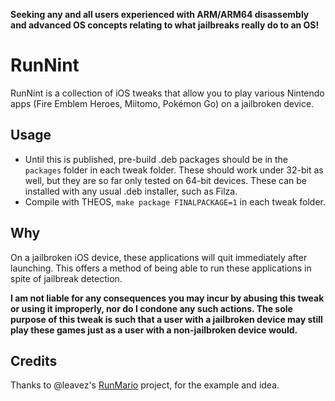 **Seeking any and all users experienced with ARM/ARM64 disassembly and advanced OS concepts relating to what jailbreaks really do to an OS!**

# RunNint

RunNint is a collection of iOS tweaks that allow you to play various Nintendo apps (Fire Emblem Heroes, Miitomo, Pokémon Go) on a jailbroken device.

## Usage

- Until this is published, pre-build .deb packages should be in the `packages` folder in each tweak folder. These should work under 32-bit as well, but they are so far only tested on 64-bit devices. These can be installed with any usual .deb installer, such as Filza.
- Compile with THEOS, `make package FINALPACKAGE=1` in each tweak folder.

## Why
On a jailbroken iOS device, these applications will quit immediately after launching. This offers a method of being able to run these applications in spite of jailbreak detection. 

**I am not liable for any consequences you may incur by abusing this tweak or using it improperly, nor do I condone any such actions. The sole purpose of this tweak is such that a user with a jailbroken device may still play these games just as a user with a non-jailbroken device would.**

## Credits
Thanks to @leavez's [RunMario](https://github.com/leavez/RunMario) project, for the example and idea.
